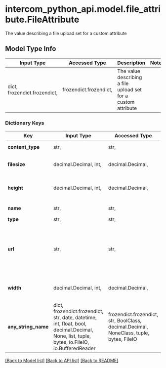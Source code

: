 # intercom_python_api.model.file_attribute.FileAttribute

The value describing a file upload set for a custom attribute

## Model Type Info
Input Type | Accessed Type | Description | Notes
------------ | ------------- | ------------- | -------------
dict, frozendict.frozendict,  | frozendict.frozendict,  | The value describing a file upload set for a custom attribute | 

### Dictionary Keys
Key | Input Type | Accessed Type | Description | Notes
------------ | ------------- | ------------- | ------------- | -------------
**content_type** | str,  | str,  | The type of file | [optional] 
**filesize** | decimal.Decimal, int,  | decimal.Decimal,  | The size of the file in bytes | [optional] 
**height** | decimal.Decimal, int,  | decimal.Decimal,  | The height of the file in pixels, if applicable | [optional] 
**name** | str,  | str,  | The name of the file | [optional] 
**type** | str,  | str,  |  | [optional] 
**url** | str,  | str,  | The url of the file. This is a temporary URL and will expire after 30 minutes. | [optional] 
**width** | decimal.Decimal, int,  | decimal.Decimal,  | The width of the file in pixels, if applicable | [optional] 
**any_string_name** | dict, frozendict.frozendict, str, date, datetime, int, float, bool, decimal.Decimal, None, list, tuple, bytes, io.FileIO, io.BufferedReader | frozendict.frozendict, str, BoolClass, decimal.Decimal, NoneClass, tuple, bytes, FileIO | any string name can be used but the value must be the correct type | [optional]

[[Back to Model list]](../../README.md#documentation-for-models) [[Back to API list]](../../README.md#documentation-for-api-endpoints) [[Back to README]](../../README.md)

